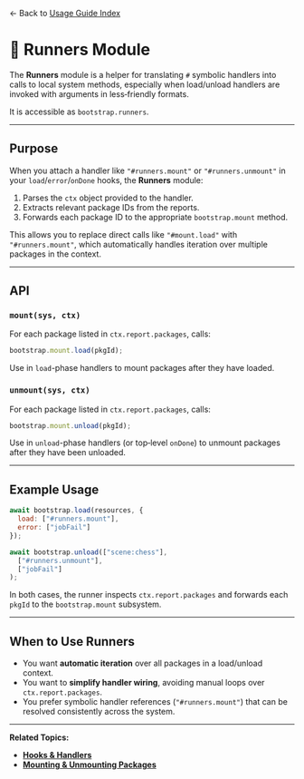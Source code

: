 ← Back to [Usage Guide Index](TOC.md)

# 🏃 Runners Module

The **Runners** module is a helper for translating `#` symbolic handlers into calls to local system methods, especially when load/unload handlers are invoked with arguments in less‑friendly formats.

It is accessible as `bootstrap.runners`.

---

## Purpose

When you attach a handler like `"#runners.mount"` or `"#runners.unmount"` in your `load`/`error`/`onDone` hooks, the **Runners** module:

1. Parses the `ctx` object provided to the handler.
2. Extracts relevant package IDs from the reports.
3. Forwards each package ID to the appropriate `bootstrap.mount` method.

This allows you to replace direct calls like `"#mount.load"` with `"#runners.mount"`, which automatically handles iteration over multiple packages in the context.

---

## API

### `mount(sys, ctx)`

For each package listed in `ctx.report.packages`, calls:

```js
bootstrap.mount.load(pkgId);
```

Use in `load`-phase handlers to mount packages after they have loaded.

### `unmount(sys, ctx)`

For each package listed in `ctx.report.packages`, calls:

```js
bootstrap.mount.unload(pkgId);
```

Use in `unload`-phase handlers (or top‑level `onDone`) to unmount packages after they have been unloaded.

---

## Example Usage

```js
await bootstrap.load(resources, {
  load: ["#runners.mount"],
  error: ["jobFail"]
});

await bootstrap.unload(["scene:chess"],
  ["#runners.unmount"],
  ["jobFail"]
);
```

In both cases, the runner inspects `ctx.report.packages` and forwards each `pkgId` to the `bootstrap.mount` subsystem.

---

## When to Use Runners

* You want **automatic iteration** over all packages in a load/unload context.
* You want to **simplify handler wiring**, avoiding manual loops over `ctx.report.packages`.
* You prefer symbolic handler references (`"#runners.mount"`) that can be resolved consistently across the system.

---

**Related Topics:**

* **[Hooks & Handlers](HOOKS_AND_HANDLERS.md)**
* **[Mounting & Unmounting Packages](MOUNTING.md)**
